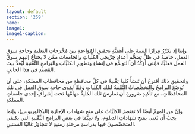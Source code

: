 ```yaml
---
layout: default
section: '259'
name:
image1: 
image1-caption: 
---
```

وإننا إذ نكرِّرُ مِرارًا التنبيهَ على أهميَّةِ تحقيقِ المُوَاءمةِ بين مُخْرَجاتِ التعليمِ وحاجةِ سوقِ العملِ، خاصةً في ظلِّ تضخُّمِ أعدادِ خِرِّيجي الكلِّياتِ والجامعات ممَّن لا يحتاجُ إليهِم سوقُ العمل فعليًّا، فإنني أؤكِّدُ أن التوسُّعَ في إنشاءِ وتطويرِ الكليَّاتِ والبَرامجِ التِّقْنيةِ ليُعَدُّ بيتَ القصيدِ في هذا الجانبِ. 

ولتحقيقِ ذلك أقترحُ أن تُنشأَ كليةٌ تِقْنيةٌ في كلِّ محافظةٍ من محافظاتِ المملكةِ، على أن تُوضَعَ البرامجُ والتخصُّصاتُ التِّقْنيةُ لتلك الكلياتِ وَفقًا لِمَدى حاجةِ سوقِ العملِ في تلك المحافظاتِ، مع تأكيدِ ضرورةِ أن تمارسَ تلك الكليةُ مهامَّها تحت إشرافِ إحدى جامعاتِ المملكةِ.

وإنَّ من المهمِّ أيضًا ألا تقتصرَ الكليَّاتُ على منح شهاداتِ الإجازةِ (البكالوريوس)، وإنما يجبُ أن تُعنى بمنحِ شهاداتِ الدبلوم، ولا سِيَّما في بعضِ البرامجِ التِّقْنيةِ التي يكتفي المتخصِّصونَ فيها بدراسةِ مرحلةٍ زمنيةٍ لا تتجاوَزُ غالبًا السنتينِ.

